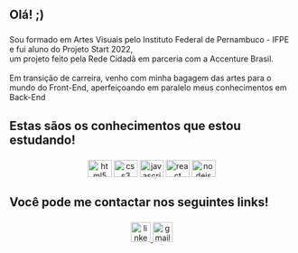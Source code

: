 <h2 align="left">Olá! ;)</h2>

###

<p align="left">Sou formado em Artes Visuais pelo Instituto Federal de Pernambuco - IFPE e fui aluno do Projeto Start 2022,<br> um projeto feito pela Rede Cidadã em parceria com a Accenture Brasil. <br><br>Em transição de carreira, venho com minha bagagem das artes para o mundo do Front-End, aperfeiçoando em paralelo meus conhecimentos em Back-End</p>

###

<h2 align="left">Estas sãos os conhecimentos que estou estudando!</h2>

###

<div align="center">
  <img src="https://cdn.jsdelivr.net/gh/devicons/devicon/icons/html5/html5-original.svg" height="30" width="42" alt="html5 logo"  />
  <img src="https://cdn.jsdelivr.net/gh/devicons/devicon/icons/css3/css3-original.svg" height="30" width="42" alt="css3 logo"  />
  <img src="https://cdn.jsdelivr.net/gh/devicons/devicon/icons/javascript/javascript-original.svg" height="30" width="42" alt="javascript logo"  />
  <img src="https://cdn.jsdelivr.net/gh/devicons/devicon/icons/react/react-original.svg" height="30" width="42" alt="react logo"  />
  <img src="https://cdn.jsdelivr.net/gh/devicons/devicon/icons/nodejs/nodejs-original.svg" height="30" width="42" alt="nodejs logo"  />
</div>

###

<h2 align="left">Você pode me contactar nos seguintes links!</h2>

###

<div align="center">
  <a href="www.linkedin.com/in/hugo-albuqq" target="_blank">
    <img src="https://img.shields.io/static/v1?message=LinkedIn&logo=linkedin&label=&color=0077B5&logoColor=white&labelColor=&style=for-the-badge" height="35" alt="linkedin logo"  />
  </a>
  <a href="mailto:hugoalbuqq@gmail.com" target="_blank">
    <img src="https://img.shields.io/static/v1?message=Gmail&logo=gmail&label=&color=D14836&logoColor=white&labelColor=&style=for-the-badge" height="35" alt="gmail logo"  />
  </a>
</div>

###
